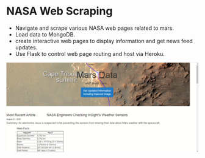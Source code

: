 # NASA Web Scraping
- Navigate and scrape various NASA web pages related to mars.
- Load data to MongoDB.
- create interactive web pages to display information and get news feed updates.
- Use Flask to control web page routing and host via Heroku.

![mission_to_mars](https://github.com/dougbhigh/NASA-Web-Scraping/blob/master/images/screenshota.png)